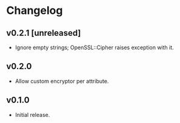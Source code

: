 # Changelog

## v0.2.1 [unreleased]

- Ignore empty strings; OpenSSL::Cipher raises exception with it.

## v0.2.0

- Allow custom encryptor per attribute.

## v0.1.0

- Initial release.
